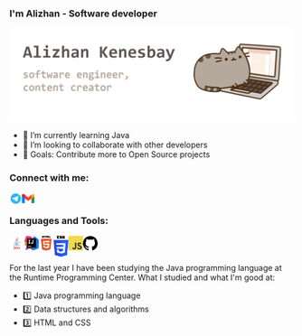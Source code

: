 ### I'm Alizhan - Software developer

<img src="https://github.com/AlizhanKenesbay/AlizhanKenesbay/blob/main/image_for_github.png" alt="Alizhan Kenesbay">

- 🌱 I’m currently learning Java
- 👯 I’m looking to collaborate with other developers
- 🥅 Goals: Contribute more to Open Source projects

### Connect with me:

[<img align="left" alt="Telegram" width="22px" src="https://github.com/AlizhanKenesbay/AlizhanKenesbay/blob/main/icons/Telegram-icon.png" />][Telegram]
[<img align="left" alt="Gmail" width="22px" src="https://github.com/AlizhanKenesbay/AlizhanKenesbay/blob/main/icons/Gmail-icon.png" />][Gmail]

<br />

### Languages and Tools:

<img align="left" alt="Java" width="26px" src="https://github.com/AlizhanKenesbay/AlizhanKenesbay/blob/main/icons/java-icon.png" />
<img align="left" alt="intellijidea-icon" width="26px" src="https://github.com/AlizhanKenesbay/AlizhanKenesbay/blob/main/icons/intellijidea-icon.png" />
<img align="left" alt="html5" width="26px" src="https://github.com/AlizhanKenesbay/AlizhanKenesbay/blob/main/icons/html5.png" />
<img align="left" alt="css3" width="26px" src="https://github.com/AlizhanKenesbay/AlizhanKenesbay/blob/main/icons/css-icon.png" />
<img align="left" alt="js" width="26px" src="https://github.com/AlizhanKenesbay/AlizhanKenesbay/blob/main/icons/js-icon.png" />
<img align="left" alt="github" width="26px" src="https://github.com/AlizhanKenesbay/AlizhanKenesbay/blob/main/icons/github-icon.png" />


<br />
<br />


For the last year I have been studying the Java programming language at the Runtime Programming Center. What I studied and what I'm good at:
- 1️⃣ Java programming language
- 2️⃣ Data structures and algorithms
- 3️⃣ HTML and CSS


[Gmail]: https://mail.google.com/mail/u/1/#inbox
[Telegram]: https://t.me/nuuulll
